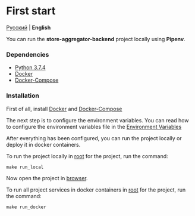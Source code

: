 # First start

[Русский](../ru/first_start.md) | **English**

You can run the **store-aggregator-backend** project locally using **Pipenv**.

### Dependencies

* [Python 3.7.4](https://www.ics.uci.edu/~pattis/common/handouts/pythoneclipsejava/python.html)
* [Docker](https://docs.docker.com/engine/install/)
* [Docker-Compose](https://docs.docker.com/composer/install/)

### Installation

First of all, install [Docker](https://docs.docker.com/engine/install/) and [Docker-Compose](https://docs.docker.com/composer/install/)

The next step is to configure the environment variables.
You can read how to configure the environment variables file in the [Environment Variables](enviroment.md)

After everything has been configured, you can run the project locally or deploy it in docker containers.

To run the project locally in [root](../..) for the project, run the command:

    make run_local

Now open the project in [browser](http://localhost:8000).

To run all project services in docker containers in [root](../..) for the project, run the command:

    make run_docker